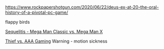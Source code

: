 
https://www.rockpapershotgun.com/2020/06/22/deus-ex-at-20-the-oral-history-of-a-pivotal-pc-game/

flappy birds

[Sequelitis - Mega Man Classic vs. Mega Man X](https://www.youtube.com/watch?v=8FpigqfcvlM)


[Thief vs. AAA Gaming](https://www.youtube.com/watch?v=jPqwDGXxLhU&feature=emb_logo) Warning - motion sickness